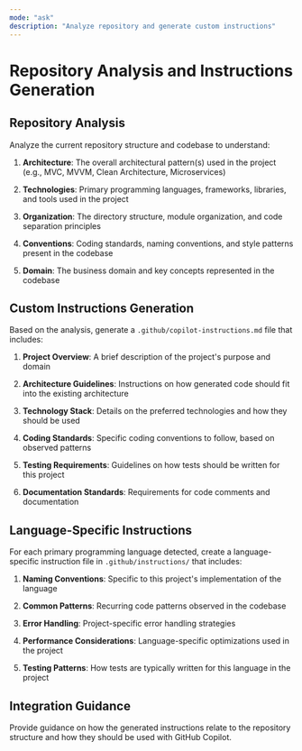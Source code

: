 ```yaml
---
mode: "ask"
description: "Analyze repository and generate custom instructions"
---
```

# Repository Analysis and Instructions Generation

## Repository Analysis

Analyze the current repository structure and codebase to understand:

1. **Architecture**: The overall architectural pattern(s) used in the project (e.g., MVC, MVVM, Clean Architecture, Microservices)

2. **Technologies**: Primary programming languages, frameworks, libraries, and tools used in the project

3. **Organization**: The directory structure, module organization, and code separation principles

4. **Conventions**: Coding standards, naming conventions, and style patterns present in the codebase

5. **Domain**: The business domain and key concepts represented in the codebase

## Custom Instructions Generation

Based on the analysis, generate a `.github/copilot-instructions.md` file that includes:

1. **Project Overview**: A brief description of the project's purpose and domain

2. **Architecture Guidelines**: Instructions on how generated code should fit into the existing architecture

3. **Technology Stack**: Details on the preferred technologies and how they should be used

4. **Coding Standards**: Specific coding conventions to follow, based on observed patterns

5. **Testing Requirements**: Guidelines on how tests should be written for this project

6. **Documentation Standards**: Requirements for code comments and documentation

## Language-Specific Instructions

For each primary programming language detected, create a language-specific instruction file in `.github/instructions/` that includes:

1. **Naming Conventions**: Specific to this project's implementation of the language

2. **Common Patterns**: Recurring code patterns observed in the codebase

3. **Error Handling**: Project-specific error handling strategies 

4. **Performance Considerations**: Language-specific optimizations used in the project

5. **Testing Patterns**: How tests are typically written for this language in the project

## Integration Guidance

Provide guidance on how the generated instructions relate to the repository structure and how they should be used with GitHub Copilot.

